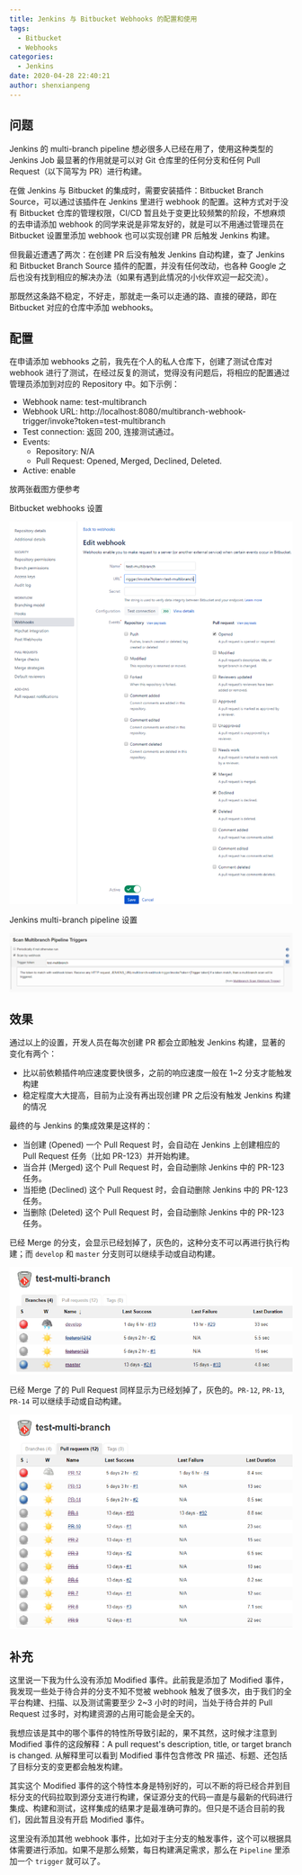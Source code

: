```yaml
---
title: Jenkins 与 Bitbucket Webhooks 的配置和使用
tags:
  - Bitbucket
  - Webhooks
categories:
  - Jenkins
date: 2020-04-28 22:40:21
author: shenxianpeng
---
```


## 问题

Jenkins 的 multi-branch pipeline 想必很多人已经在用了，使用这种类型的 Jenkins Job 最显著的作用就是可以对 Git 仓库里的任何分支和任何 Pull Request（以下简写为 PR）进行构建。

在做 Jenkins 与 Bitbucket 的集成时，需要安装插件：Bitbucket Branch Source，可以通过该插件在 Jenkins 里进行 webhook 的配置。这种方式对于没有 Bitbucket 仓库的管理权限，CI/CD 暂且处于变更比较频繁的阶段，不想麻烦的去申请添加 webhook 的同学来说是非常友好的，就是可以不用通过管理员在 Bitbucket 设置里添加 webhook 也可以实现创建 PR 后触发 Jenkins 构建。

但我最近遭遇了两次：在创建 PR 后没有触发 Jenkins 自动构建，查了 Jenkins 和 Bitbucket Branch Source 插件的配置，并没有任何改动，也各种 Google 之后也没有找到相应的解决办法（如果有遇到此情况的小伙伴欢迎一起交流）。

那既然这条路不稳定，不好走，那就走一条可以走通的路、直接的硬路，即在 Bitbucket 对应的仓库中添加 webhooks。

<!-- more -->

## 配置

在申请添加 webhooks 之前，我先在个人的私人仓库下，创建了测试仓库对 webhook 进行了测试，在经过反复的测试，觉得没有问题后，将相应的配置通过管理员添加到对应的 Repository 中。如下示例：

* Webhook name: test-multibranch
* Webhook URL: http://localhost:8080/multibranch-webhook-trigger/invoke?token=test-multibranch
* Test connection: 返回 200, 连接测试通过。
* Events:
  * Repository: N/A
  * Pull Request: Opened, Merged, Declined, Deleted.
* Active: enable

放两张截图方便参考

Bitbucket webhooks 设置

![Bitbucket webhooks 设置](Bitbucket-webhooks-cn/webhook-setting.png)

Jenkins multi-branch pipeline 设置

![Jenkins multi-branch pipeline 设置](Bitbucket-webhooks-cn/jenkins-setting.png)

## 效果

通过以上的设置，开发人员在每次创建 PR 都会立即触发 Jenkins 构建，显著的变化有两个：

* 比以前依赖插件响应速度要快很多，之前的响应速度一般在 1~2 分支才能触发构建
* 稳定程度大大提高，目前为止没有再出现创建 PR 之后没有触发 Jenkins 构建的情况

最终的与 Jenkins 的集成效果是这样的：

* 当创建 (Opened) 一个 Pull Request 时，会自动在 Jenkins 上创建相应的 Pull Request 任务（比如 PR-123）并开始构建。
* 当合并 (Merged) 这个 Pull Request 时，会自动删除 Jenkins 中的 PR-123 任务。
* 当拒绝 (Declined) 这个 Pull Request 时，会自动删除 Jenkins 中的 PR-123 任务。
* 当删除 (Deleted) 这个 Pull Request 时，会自动删除 Jenkins 中的 PR-123 任务。

已经 Merge 的分支，会显示已经划掉了，灰色的，这种分支不可以再进行执行构建；而 `develop` 和 `master` 分支则可以继续手动或自动构建。

![Jenkins multi-branch pipeline 设置](Bitbucket-webhooks-cn/multi-branch.png)

已经 Merge 了的 Pull Request 同样显示为已经划掉了，灰色的。`PR-12`, `PR-13`, `PR-14` 可以继续手动或自动构建。

![Jenkins multi-branch pipeline 设置](Bitbucket-webhooks-cn/multi-pr.png)

## 补充

这里说一下我为什么没有添加 Modified 事件。此前我是添加了 Modified 事件，我发现一些处于待合并的分支不知不觉被 webhook 触发了很多次，由于我们的全平台构建、扫描、以及测试需要至少 2~3 小时的时间，当处于待合并的 Pull Request 过多时，对构建资源的占用可能会是全天的。

我想应该是其中的哪个事件的特性所导致引起的，果不其然，这时候才注意到 Modified 事件的这段解释：A pull request's description, title, or target branch is changed. 从解释里可以看到 Modified 事件包含修改 PR 描述、标题、还包括了目标分支的变更都会触发构建。

其实这个 Modified 事件的这个特性本身是特别好的，可以不断的将已经合并到目标分支的代码拉取到源分支进行构建，保证源分支的代码一直是与最新的代码进行集成、构建和测试，这样集成的结果才是最准确可靠的。但只是不适合目前的我们，因此暂且没有开启 Modified 事件。

这里没有添加其他 webhook 事件，比如对于主分支的触发事件，这个可以根据具体需要进行添加。如果不是那么频繁，每日构建满足需求，那么在 `Pipeline` 里添加一个 `trigger` 就可以了。

